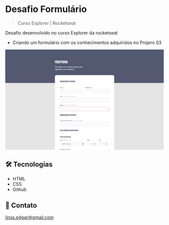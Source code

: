# Desafio Formulário

> Curso Explorer | Rocketseat

Desafio desenvolvido no curso Explorer da rocketseat

* Criando um formulário com os conhecimentos adquiridos no Projero 03

![preview](./.github/preview.png)


## 🛠 Tecnologias

- HTML
- CSS
- Github

## 📩 Contato

linss.edgar@gmail.com
